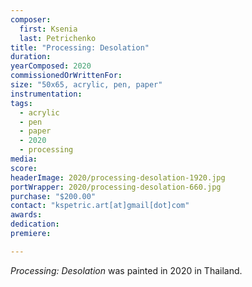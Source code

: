 ```yaml
---
composer:
  first: Ksenia
  last: Petrichenko
title: "Processing: Desolation"
duration:
yearComposed: 2020
commissionedOrWrittenFor:
size: "50x65, acrylic, pen, paper"
instrumentation:
tags:
  - acrylic
  - pen
  - paper
  - 2020
  - processing
media:
score:
headerImage: 2020/processing-desolation-1920.jpg
portWrapper: 2020/processing-desolation-660.jpg
purchase: "$200.00"
contact: "kspetric.art[at]gmail[dot]com"
awards:
dedication:
premiere:

---
```

*Processing: Desolation* was painted in 2020 in Thailand.
<br><Br>
